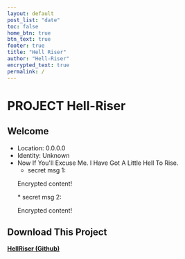 ```yaml
---
layout: default
post_list: "date"
toc: false
home_btn: true
btn_text: true
footer: true
title: "Hell Riser"
author: "Hell-Riser"
encrypted_text: true
permalink: /
---
```


# PROJECT Hell-Riser

##  Welcome
* Location: 0.0.0.0
* Identity: Unknown
* Now If You'll Excuse Me. I Have Got A Little Hell To Rise.
  * secret msg 1: 
  <p class="encrypted" id="OznoOznoOznoOznoOznoOznoOzno">Encrypted content!</p>
  * secret msg 2: 
  <p class="encrypted" id="OznoOznoOznoOznoOznoOznoOzno">Encrypted content!</p>

## Download This Project

 [**HellRiser (Github)**](https://github.com/Hell-Riser/hellriser)

